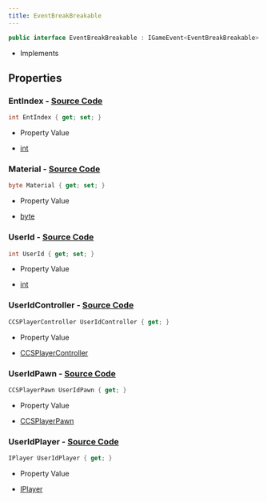 ```yaml
---
title: EventBreakBreakable
---
```


```csharp
public interface EventBreakBreakable : IGameEvent<EventBreakBreakable>
```

- Implements

## Properties

### **EntIndex** - [Source Code](https://github.com/swiftly-solution/swiftlys2/blob/main/managed/src/SwiftlyS2.Generated/GameEvents/Interfaces/EventBreakBreakable.cs#L21)

```csharp
int EntIndex { get; set; }
```

- Property Value

- [int](https://learn.microsoft.com/dotnet/api/system.int32)

### **Material** - [Source Code](https://github.com/swiftly-solution/swiftlys2/blob/main/managed/src/SwiftlyS2.Generated/GameEvents/Interfaces/EventBreakBreakable.cs#L49)

```csharp
byte Material { get; set; }
```

- Property Value

- [byte](https://learn.microsoft.com/dotnet/api/system.byte)

### **UserId** - [Source Code](https://github.com/swiftly-solution/swiftlys2/blob/main/managed/src/SwiftlyS2.Generated/GameEvents/Interfaces/EventBreakBreakable.cs#L42)

```csharp
int UserId { get; set; }
```

- Property Value

- [int](https://learn.microsoft.com/dotnet/api/system.int32)

### **UserIdController** - [Source Code](https://github.com/swiftly-solution/swiftlys2/blob/main/managed/src/SwiftlyS2.Generated/GameEvents/Interfaces/EventBreakBreakable.cs#L27)

```csharp
CCSPlayerController UserIdController { get; }
```

- Property Value

- [CCSPlayerController](/docs/api/shared/schemadefinitions/ccsplayercontroller)

### **UserIdPawn** - [Source Code](https://github.com/swiftly-solution/swiftlys2/blob/main/managed/src/SwiftlyS2.Generated/GameEvents/Interfaces/EventBreakBreakable.cs#L33)

```csharp
CCSPlayerPawn UserIdPawn { get; }
```

- Property Value

- [CCSPlayerPawn](/docs/api/shared/schemadefinitions/ccsplayerpawn)

### **UserIdPlayer** - [Source Code](https://github.com/swiftly-solution/swiftlys2/blob/main/managed/src/SwiftlyS2.Generated/GameEvents/Interfaces/EventBreakBreakable.cs#L36)

```csharp
IPlayer UserIdPlayer { get; }
```

- Property Value

- [IPlayer](/docs/api/shared/players/iplayer)

